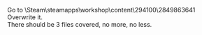 Go to \Steam\steamapps\workshop\content\294100\2849863641  
Overwrite it.  
There should be 3 files covered, no more, no less.
